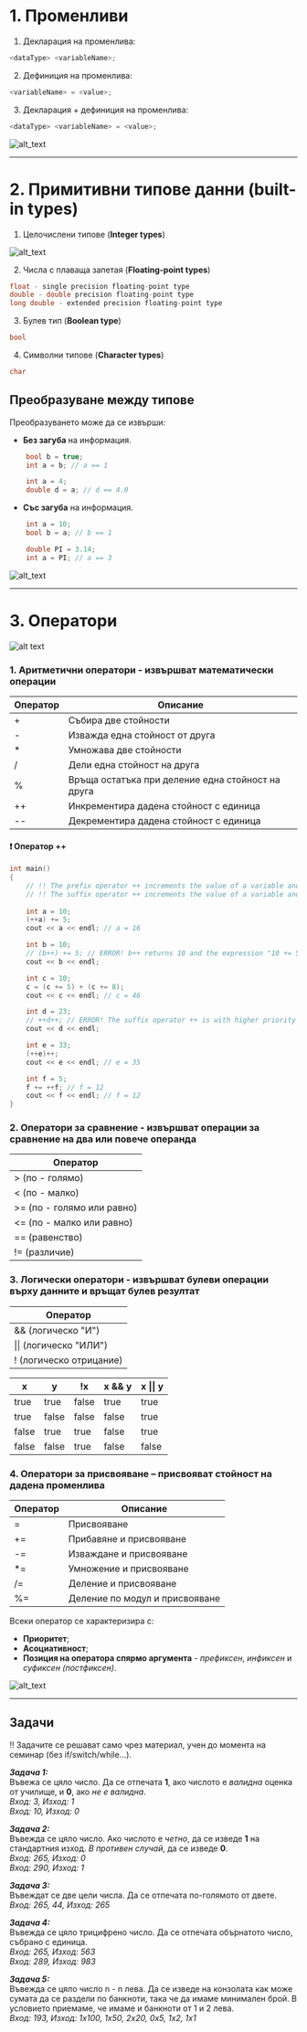 # 1. Променливи

1. Декларация на променлива:
```c++
<dataType> <variableName>;
```
2. Дефиниция на променлива:
```c++
<variableName> = <value>;
```
3. Декларация + дефиниция на променлива:
```c++
<dataType> <variableName> = <value>;
```
![alt_text](https://i.ibb.co/LQRmXb2/Decl-And-Init-Of-Var.png)

---

# 2. Примитивни типове данни (built-in types)

1. Целочислени типове (**Integer types**)

![alt_text](https://i.ibb.co/QJGC8dN/Int.png)

2. Числа с плаваща запетая (**Floating-point types**)
```c++
float - single precision floating-point type  
double - double precision floating-point type  
long double - extended precision floating-point type
```

3. Булев тип (**Boolean type**)
```c++
bool
```

4. Символни типове (**Character types**)
```c++
char
```

## Преобразуване между типове

Преобразуването може да се извърши:

 - **Без загуба** на информация.
```c++
	bool b = true;
	int a = b; // a == 1
```
```c++
	int a = 4; 
	double d = a; // d == 4.0 
```

 - **Със загуба** на информация.
```c++
	int a = 10;
	bool b = a; // b == 1 
```
```c++
	double PI = 3.14;
	int a = PI; // a == 3
```

![alt_text](https://i.ibb.co/6r30mB4/Conversion.png)

---

# 3. Оператори

![alt text](https://i.ibb.co/zGQYpDK/Operator.png)

 ### 1. Аритметични оператори - извършват математически операции
|Оператор|Описание|
|--|--|
|+|Събира две стойности|
|-|Изважда една стойност от друга|
|*|Умножава две стойности|
|/|Дели една стойност на друга|
|%|Връща остатъка при деление една стойност на друга|
|++|Инкрементира дадена стойност с единица|
|-\-|Декрементира дадена стойност с единица|

#### :heavy_exclamation_mark: Оператор ++
```c++
int main() 
{
	// !! The prefix operator ++ increments the value of a variable and RETURNS THE VARIABLE (which is incremented). !!
	// !! The suffix operator ++ increments the value of a variable and RETURNS THE VARIABLE'S OLD VALUE. !!
	
	int a = 10;
	(++a) += 5;
	cout << a << endl; // a = 16

	int b = 10;
	// (b++) += 5; // ERROR! b++ returns 10 and the expression "10 += 5" is NOT valid (left operand must be lvalue)!
	cout << b << endl; 

	int c = 10;
	c = (c += 5) + (c += 8); 
	cout << c << endl; // c = 46

	int d = 23;
	// ++d++; // ERROR! The suffix operator ++ is with higher priority than the prefix one, so the expression is same as "++(d++)" = "++24" which is NOT valid! 
	cout << d << endl;

	int e = 33;
	(++e)++;
	cout << e << endl; // e = 35

	int f = 5;
	f += ++f; // f = 12
	cout << f << endl; // f = 12
}
```

 ### 2. Оператори за сравнение - извършват операции за сравнение на два или повече операнда
|Оператор|
|--|
| > (по - голямо) |
| < (по - малко) |
| >= (по - голямо или равно) |
| <= (по - малко или равно) |
| == (равенство) |
| != (различие) |

 ### 3. Логически оператори - извършват булеви операции върху данните и връщат булев резултат  
|Оператор|  
|--|  
| && (логическо "И") |  
| \|\| (логическо "ИЛИ") |  
| ! (логическо отрицание) |  

|x  |y  | !x| x && y| x \|\| y|  
|--|--|--|--|--|  
| true | true  |false|true|true|  
| true | false |false|false|true|  
| false| true  |true|false|true|  
| false| false |true|false|false|  
 
 ### 4. Оператори за присвояване – присвояват стойност на дадена променлива  
 |Оператор|Описание|  
|--|--|  
|=|Присвояване|  
|+=|Прибавяне и присвояване|  
|-=|Изваждане и присвояване|  
|*=|Умножение и присвояване|  
|/=|Деление и присвояване|  
|%=|Деление по модул и присвояване| 

Всеки оператор се характеризира с:
- **Приоритет**;
- **Асоциативност**;
- **Позиция на оператора спярмо аргумента** -  *префиксен*, *инфиксен*  и  *суфиксен (постфиксен)*.

![alt_text](https://i.ibb.co/yd5b4JB/Priority.png)

---

## Задачи
:bangbang: Задачите се решават само чрез материал, учен до момента на семинар (без if/switch/while...).

***Задача 1:***  
Въвежа се цяло число. Да се отпечата **1**, ако числото е *валидна* оценка от училище, и **0**, ако *не е валидна*.  
*Вход: 3, Изход: 1  
Вход: 10, Изход: 0*  

***Задача 2:***  
Въвежда се цяло число. Ако числото е *четно*, да се изведе **1** на стандартния изход. *В противен случай*, да се изведе **0**.  
*Вход: 265, Изход: 0  
Вход: 290, Изход: 1*  

***Задача 3:***  
 Въвеждат се две цели числа. Да се отпечата по-голямото от двете.  
*Вход: 265, 44, Изход: 265*  

***Задача 4:***  
Въвежда се цяло трицифрено число. Да се отпечата обърнатото число, събрано с единица.  
*Вход: 265, Изход: 563  
Вход: 289, Изход: 983*  

***Задача 5:***  
Въвежда се цяло число n - n лева. Да се изведе на конзолата как може сумата да се раздели по банкноти, така че да имаме минимален брой. В условието приемаме, че имаме и банкноти от 1 и 2 лева.  
*Вход: 193, Изход: 1x100, 1x50, 2x20, 0x5, 1x2, 1x1*  
